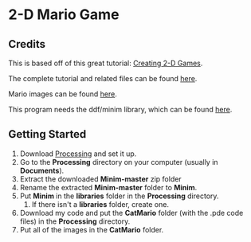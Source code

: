 # 2-D Mario Game

## Credits

This is based off of this great tutorial: [Creating 2-D Games](http://processingjs.nihongoresources.com/test/PjsGameEngine/docs/tutorial/more-mario.html).

The complete tutorial and related files can be found [here](http://processingjs.nihongoresources.com/test/PjsGameEngine/docs/tutorial/).

Mario images can be found [here](http://processingjs.nihongoresources.com/test/PjsGameEngine/docs/tutorial/graphics/).

This program needs the ddf/minim library, which can be found [here](https://github.com/ddf/Minim).


## Getting Started

1. Download [Processing](https://processing.org/download/) and set it up.
2. Go to the **Processing** directory on your computer (usually in **Documents**).
3. Extract the downloaded **Minim-master** zip folder
4. Rename the extracted **Minim-master** folder to **Minim**. 
5. Put **Minim** in the **libraries** folder in the **Processing** directory.
	1. If there isn't a **libraries** folder, create one.
6. Download my code and put the **CatMario** folder (with the .pde code files) in the **Processing** directory.
7. Put all of the images in the **CatMario** folder.
